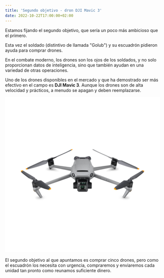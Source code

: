 ```yaml
---
title: 'Segundo objetivo - dron DJI Mavic 3'
date: 2022-10-22T17:00:00+02:00
---
```


Estamos fijando el segundo objetivo, que sería un poco más ambicioso que el primero.

Esta vez el soldado (distintivo de llamada "Golub") y su escuadrón pidieron ayuda para comprar drones.

En el combate moderno, los drones son los ojos de los soldados, y no solo proporcionan datos de inteligencia, sino que también ayudan en una variedad de otras operaciones.

Uno de los drones disponibles en el mercado y que ha demostrado ser más efectivo en el campo es **DJI Mavic 3**. Aunque los drones son de alta velocidad y prácticos, a menudo se apagan y deben reemplazarse.

![Dron](./mavic.jpg 'DJI Mavic 3')

El segundo objetivo al que apuntamos es comprar cinco drones, pero como el escuadrón los necesita con urgencia, compraremos y enviaremos cada unidad tan pronto como reunamos suficiente dinero.
